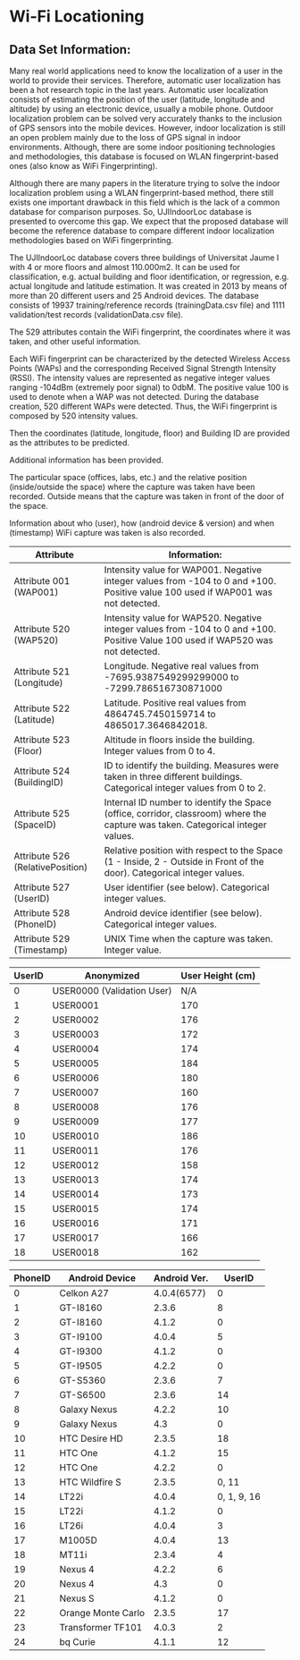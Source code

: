 # Wi-Fi Locationing

## Data Set Information:

Many real world applications need to know the localization of a user in the world to provide their services. Therefore, automatic user localization has been a hot research topic in the last years. Automatic user localization consists of estimating the position of the user (latitude, longitude and altitude) by using an electronic device, usually a mobile phone. Outdoor localization problem can be solved very accurately thanks to the inclusion of GPS sensors into the mobile devices. However, indoor localization is still an open problem mainly due to the loss of GPS signal in indoor environments. Although, there are some indoor positioning technologies and methodologies, this database is focused on WLAN fingerprint-based ones (also know as WiFi Fingerprinting). 

Although there are many papers in the literature trying to solve the indoor localization problem using a WLAN fingerprint-based method, there still exists one important drawback in this field which is the lack of a common database for comparison purposes. So, UJIIndoorLoc database is presented to overcome this gap. We expect that the proposed database will become the reference database to compare different indoor localization methodologies based on WiFi fingerprinting. 

The UJIIndoorLoc database covers three buildings of Universitat Jaume I with 4 or more floors and almost 110.000m2. It can be used for classification, e.g. actual building and floor identification, or regression, e.g. actual longitude and latitude estimation. It was created in 2013 by means of more than 20 different users and 25 Android devices. The database consists of 19937 training/reference records (trainingData.csv file) and 1111 validation/test records (validationData.csv file). 

The 529 attributes contain the WiFi fingerprint, the coordinates where it was taken, and other useful information. 

Each WiFi fingerprint can be characterized by the detected Wireless Access Points (WAPs) and the corresponding Received Signal Strength Intensity (RSSI). The intensity values are represented as negative integer values ranging -104dBm (extremely poor signal) to 0dbM. The positive value 100 is used to denote when a WAP was not detected. During the database creation, 520 different WAPs were detected. Thus, the WiFi fingerprint is composed by 520 intensity values. 

Then the coordinates (latitude, longitude, floor) and Building ID are provided as the attributes to be predicted. 

Additional information has been provided. 

The particular space (offices, labs, etc.) and the relative position (inside/outside the space) where the capture was taken have been recorded. Outside means that the capture was taken in front of the door of the space. 

Information about who (user), how (android device & version) and when (timestamp) WiFi capture was taken is also recorded. 





|Attribute| Information:|
|----|----|
|Attribute 001 (WAP001)| Intensity value for WAP001. Negative integer values from -104 to 0 and +100. Positive value 100 used if WAP001 was not detected.|
|Attribute 520 (WAP520)| Intensity value for WAP520. Negative integer values from -104 to 0 and +100. Positive Value 100 used if WAP520 was not detected.|
|Attribute 521 (Longitude)| Longitude. Negative real values from -7695.9387549299299000 to -7299.786516730871000|
|Attribute 522 (Latitude)| Latitude. Positive real values from 4864745.7450159714 to 4865017.3646842018.|
|Attribute 523 (Floor)| Altitude in floors inside the building. Integer values from 0 to 4.|
|Attribute 524 (BuildingID)| ID to identify the building. Measures were taken in three different buildings. Categorical integer values from 0 to 2.|
|Attribute 525 (SpaceID)| Internal ID number to identify the Space (office, corridor, classroom) where the capture was taken. Categorical integer values.|
|Attribute 526 (RelativePosition)| Relative position with respect to the Space (1 - Inside, 2 - Outside in Front of the door). Categorical integer values.|
|Attribute 527 (UserID)| User identifier (see below). Categorical integer values.|
|Attribute 528 (PhoneID)| Android device identifier (see below). Categorical integer values.|
|Attribute 529 (Timestamp)| UNIX Time when the capture was taken. Integer value.|
 

|UserID | Anonymized| User Height (cm)|
|----|----|----|
|0|USER0000 (Validation User)| N/A |
|1|USER0001 |170|
|2|USER0002 |176|
|3|USER0003 |172|
|4|USER0004 |174|
|5|USER0005 |184|
|6|USER0006 |180|
|7|USER0007 |160|
|8|USER0008 |176|
|9|USER0009 |177|
|10|USER0010 |186|
|11|USER0011 |176|
|12|USER0012 |158|
|13|USER0013 |174|
|14|USER0014 |173|
|15|USER0015 |174|
|16|USER0016 |171|
|17|USER0017 |166|
|18|USER0018 |162|

|PhoneID| Android Device| Android Ver. |UserID|
|----|----|----|----|
|0| Celkon A27| 4.0.4(6577)| 0| 
|1| GT-I8160| 2.3.6| 8|
|2| GT-I8160| 4.1.2| 0|
|3| GT-I9100| 4.0.4| 5|
|4| GT-I9300| 4.1.2| 0|
|5| GT-I9505| 4.2.2| 0|
|6| GT-S5360| 2.3.6| 7|
|7| GT-S6500| 2.3.6| 14|
|8| Galaxy Nexus| 4.2.2| 10|
|9| Galaxy Nexus| 4.3| 0|
|10| HTC Desire HD| 2.3.5| 18|
|11| HTC One| 4.1.2| 15|
|12| HTC One| 4.2.2| 0|
|13| HTC Wildfire S| 2.3.5 |0, 11|
|14| LT22i| 4.0.4 |0, 1, 9, 16|
|15| LT22i| 4.1.2| 0|
|16| LT26i| 4.0.4| 3|
|17| M1005D| 4.0.4| 13| 
|18| MT11i| 2.3.4| 4|
|19| Nexus 4| 4.2.2| 6| 
|20| Nexus 4| 4.3| 0|
|21| Nexus S| 4.1.2| 0| 
|22| Orange Monte Carlo| 2.3.5| 17|
|23| Transformer TF101| 4.0.3| 2|
|24| bq Curie| 4.1.1| 12|

